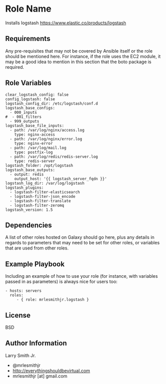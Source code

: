 Role Name
=========

Installs logstash https://www.elastic.co/products/logstash

Requirements
------------

Any pre-requisites that may not be covered by Ansible itself or the role should be mentioned here. For instance, if the role uses the EC2 module, it may be a good idea to mention in this section that the boto package is required.

Role Variables
--------------

````
clear_logstash_config: false
config_logstash: false
logstash_config_dir: /etc/logstash/conf.d
logstash_base_configs:
  - 000_inputs
#  - 001_filters
  - 999_outputs
logstash_base_file_inputs:
  - path: /var/log/nginx/access.log
    type: nginx-access
  - path: /var/log/nginx/error.log
    type: nginx-error
  - path: /var/log/mail.log
    type: postfix-log
  - path: /var/log/redis/redis-server.log
    type: redis-server
logstash_folder: /opt/logstash
logstash_base_outputs:
  - output: redis
    output_host: '{{ logstash_server_fqdn }}'
logstash_log_dir: /var/log/logstash
logstash_plugins:
  - logstash-filter-elasticsearch
  - logstash-filter-json_encode
  - logstash-filter-translate
  - logstash-filter-zeromq
logstash_version: 1.5
````

Dependencies
------------

A list of other roles hosted on Galaxy should go here, plus any details in regards to parameters that may need to be set for other roles, or variables that are used from other roles.

Example Playbook
----------------

Including an example of how to use your role (for instance, with variables passed in as parameters) is always nice for users too:

    - hosts: servers
      roles:
         - { role: mrlesmithjr.logstash }

License
-------

BSD

Author Information
------------------

Larry Smith Jr.
- @mrlesmithjr
- http://everythingshouldbevirtual.com
- mrlesmithjr [at] gmail.com
